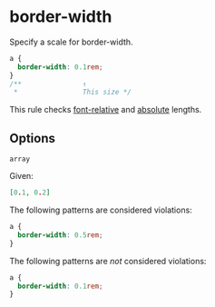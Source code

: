 # border-width

Specify a scale for border-width.

```css
a {
  border-width: 0.1rem;
}
/**               ↑
 *                This size */
```

This rule checks [font-relative](https://drafts.csswg.org/css-values-4/#font-relative-lengths) and [absolute](https://drafts.csswg.org/css-values-4/#absolute-lengths) lengths.

## Options

`array`

Given:

```json
[0.1, 0.2]
```

The following patterns are considered violations:

```css
a {
  border-width: 0.5rem;
}
```

The following patterns are _not_ considered violations:

```css
a {
  border-width: 0.1rem;
}
```
